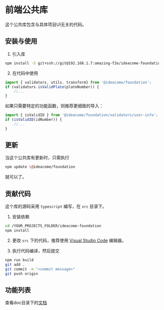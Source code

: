 # 前端公共库
这个公共库包含与具体项目UI无关的代码。

## 安装与使用

1. 引入库
```bash
npm install -S git+ssh://git@192.168.1.7:amazing-f2e/ideacome-foundation.git
```

2. 在代码中使用
```javascript
import { validators, utils, transform} from '@ideacome/foundation';
if (validators.isValidPlate(plateNumber)) {
    //...
}
```
如果只需要特定的功能函数，则推荐更细致的导入：
```javascript
import { isValidID } from '@ideacome/foundation/validators/user-info';
if (isValidID(idNumber)) {
    //...
}
```


## 更新
当这个公共库有更新时，只需执行
```bash
npm update \@ideacome/foundation
```
就可以了。

## 贡献代码
这个库的源码采用 `typescript` 编写，在 `src` 目录下。
1. 安装依赖
```bash
cd /YOUR_PROJECTS_FOLDER/ideacome-foundation
npm install
```

2. 更改 `src` 下的代码，推荐使用 [Visual Studio Code](https://code.visualstudio.com) 编辑器。

3. 执行代码编译，然后提交
```bash
npm run build
git add .
git commit -m "<commit message>"
git push origin
```

## 功能列表
查看doc目录下的[文档](http://test.wxb.com.cn/supermarket/document/index.html)
